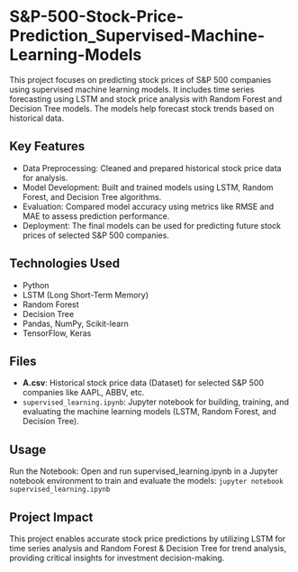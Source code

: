 # S&P-500-Stock-Price-Prediction_Supervised-Machine-Learning-Models
This project focuses on predicting stock prices of S&P 500 companies using supervised machine learning models. It includes time series forecasting using LSTM and stock price analysis with Random Forest and Decision Tree models. The models help forecast stock trends based on historical data.

## Key Features
* Data Preprocessing: Cleaned and prepared historical stock price data for analysis.
* Model Development: Built and trained models using LSTM, Random Forest, and Decision Tree algorithms.
* Evaluation: Compared model accuracy using metrics like RMSE and MAE to assess prediction performance.
* Deployment: The final models can be used for predicting future stock prices of selected S&P 500 companies.

## Technologies Used
* Python
* LSTM (Long Short-Term Memory)
* Random Forest
* Decision Tree
* Pandas, NumPy, Scikit-learn
* TensorFlow, Keras

## Files
* **A.csv**: Historical stock price data (Dataset) for selected S&P 500 companies like AAPL, ABBV, etc.
* `supervised_learning.ipynb`: Jupyter notebook for building, training, and evaluating the machine learning models (LSTM, Random Forest, and Decision Tree).

## Usage
Run the Notebook: Open and run supervised_learning.ipynb in a Jupyter notebook environment to train and evaluate the models:
`jupyter notebook supervised_learning.ipynb`

## Project Impact
This project enables accurate stock price predictions by utilizing LSTM for time series analysis and Random Forest & Decision Tree for trend analysis, providing critical insights for investment decision-making.
